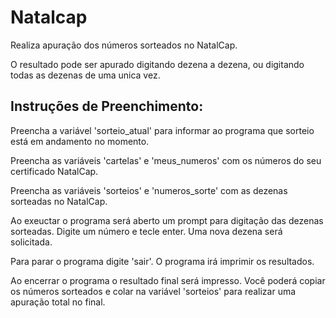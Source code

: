 # Natalcap

Realiza apuração dos números sorteados no NatalCap.

O resultado pode ser apurado digitando dezena a dezena,
ou digitando todas as dezenas de uma unica vez.

## Instruções de Preenchimento: ##

Preencha a variável 'sorteio_atual' para informar ao programa que
sorteio está em andamento no momento.

Preencha as variáveis 'cartelas' e 'meus_numeros' com os números
do seu certificado NatalCap.

Preencha as variáveis 'sorteios' e 'numeros_sorte' com as dezenas
sorteadas no NatalCap.

Ao exeuctar o programa será aberto um prompt para digitação
das dezenas sorteadas. Digite um número e tecle enter. Uma nova
dezena será solicitada.

Para parar o programa digite 'sair'. O programa irá imprimir
os resultados.

Ao encerrar o programa o resultado final será impresso. Você poderá
copiar os números sorteados e colar na variável 'sorteios' para realizar
uma apuração total no final.
